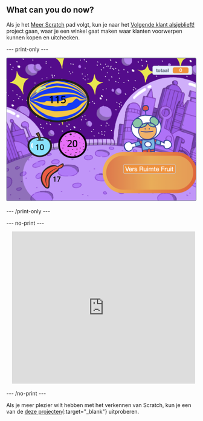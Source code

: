 ## What can you do now?


Als je het [Meer Scratch](https://projects.raspberrypi.org/en/raspberrypi/more-scratch) pad volgt, kun je naar het [Volgende klant alsjeblieft!](https://projects.raspberrypi.org/en/projects/next-customer-please) project gaan, waar je een winkel gaat maken waar klanten voorwerpen kunnen kopen en uitchecken.

--- print-only ---

![Volgende klant alsjeblieft](images/next-customer-please.png)

--- /print-only ---

--- no-print ---

<div class="scratch-preview" style="margin-left: 15px;">
  <iframe allowtransparency="true" width="485" height="402" src="https://scratch.mit.edu/projects/embed/528696418/?autostart=false" frameborder="0"></iframe>
</div>

--- /no-print ---

Als je meer plezier wilt hebben met het verkennen van Scratch, kun je een van de [deze projecten](https://projects.raspberrypi.org/en/projects?software%5B%5D=scratch&curriculum%5B%5D=%201){:target="_blank"} uitproberen.
